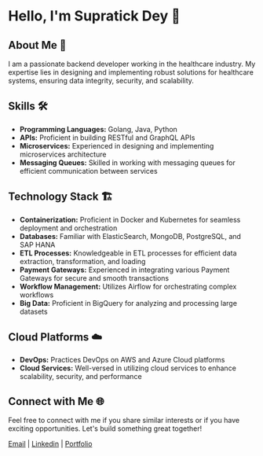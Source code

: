 # Hello, I'm Supratick Dey 👋

## About Me 🚀

I am a passionate backend developer working in the healthcare industry. My expertise lies in designing and implementing robust solutions for healthcare systems, ensuring data integrity, security, and scalability.

## Skills 🛠️

- **Programming Languages:** Golang, Java, Python
- **APIs:** Proficient in building RESTful and GraphQL APIs
- **Microservices:** Experienced in designing and implementing microservices architecture
- **Messaging Queues:** Skilled in working with messaging queues for efficient communication between services

## Technology Stack 🏗️

- **Containerization:** Proficient in Docker and Kubernetes for seamless deployment and orchestration
- **Databases:** Familiar with ElasticSearch, MongoDB, PostgreSQL, and SAP HANA
- **ETL Processes:** Knowledgeable in ETL processes for efficient data extraction, transformation, and loading
- **Payment Gateways:** Experienced in integrating various Payment Gateways for secure and smooth transactions
- **Workflow Management:** Utilizes Airflow for orchestrating complex workflows
- **Big Data:** Proficient in BigQuery for analyzing and processing large datasets

## Cloud Platforms ☁️

- **DevOps:** Practices DevOps on AWS and Azure Cloud platforms
- **Cloud Services:** Well-versed in utilizing cloud services to enhance scalability, security, and performance

## Connect with Me 🌐

Feel free to connect with me if you share similar interests or if you have exciting opportunities. Let's build something great together!

[Email](me.suprodey@gmail.com) | [Linkedin](https://www.linkedin.com/in/supratick-dey-81285315b/) | [Portfolio](supratickdey.site)
